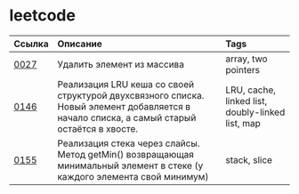 # leetcode

| Ссылка | Описание | Tags |
| :------- | :------ | :------- |
| [0027](https://github.com/et0/leetcode/blob/master/Easy/0027/solution.go) | Удалить элемент из массива | array, two pointers |
| [0146](https://github.com/et0/leetcode/blob/master/Medium/0146/task.go) | Реализация LRU кеша со своей структурой двухсвязного списка. Новый элемент добавляется в начало списка, а самый старый остаётся в хвосте. | LRU, cache, linked list, doubly-linked list, map |
| [0155](https://github.com/et0/leetcode/blob/master/Medium/0155/task.go) | Реализация cтека через слайсы. Метод getMin() возвращающая минимальный элемент в стеке (у каждого элемента свой минимум) | stack, slice |